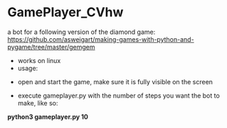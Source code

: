 # GamePlayer_CVhw

a bot for a following version of the diamond game:  
https://github.com/asweigart/making-games-with-python-and-pygame/tree/master/gemgem

* works on linux
* usage:
 - open and start the game, make sure it is fully visible on the screen
 
 - execute gameplayer.py with the number of steps you want the bot to make, like so:
 
__python3 gameplayer.py 10__
